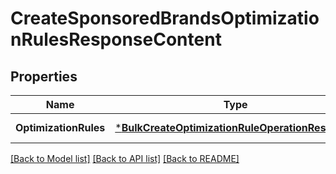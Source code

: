 # CreateSponsoredBrandsOptimizationRulesResponseContent

## Properties
Name | Type | Description | Notes
------------ | ------------- | ------------- | -------------
**OptimizationRules** | [***BulkCreateOptimizationRuleOperationResponse**](BulkCreateOptimizationRuleOperationResponse.md) |  | [default to null]

[[Back to Model list]](../README.md#documentation-for-models) [[Back to API list]](../README.md#documentation-for-api-endpoints) [[Back to README]](../README.md)

